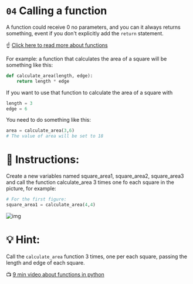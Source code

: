 # `04` Calling a function  

A function could receive 0 no parameters, and you can it always returns something, event if you don't explicitly add the `return` statement.

:point_up: [Click here to read more about functions](https://content.breatheco.de/lesson/working-with-functions-python)

For example: a function that calculates the area of a square will be something like this:

```python
def calculate_area(length, edge):
    return length * edge
```

If you want to use that function to calculate the area of a square with

```python
length = 3
edge = 6
```

You need to do something like this:
```python
area = calculate_area(3,6)
# The value of area will be set to 18
```

# 📝 Instructions:

Create a new variables named square_area1, square_area2, square_area3 and call the function calculate_area 3 times one fo each square in the picture, for example: 

```python
# For the first figure:
square_area1 = calculate_area(4,4)
```

![img](http://i.imgur.com/VyoJRAL.png)

# 💡 Hint:

Call the `calculate_area` function 3 times, one per each square, passing the length and edge of each square.

:tv: [9 min video about functions in python](https://www.youtube.com/watch?v=NE97ylAnrz4)

